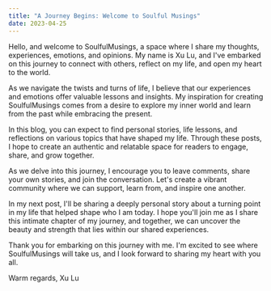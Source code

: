 ```yaml
---
title: "A Journey Begins: Welcome to Soulful Musings"
date: 2023-04-25
---
```


Hello, and welcome to SoulfulMusings, a space where I share my thoughts, experiences, emotions, and opinions. My name is Xu Lu, and I've embarked on this journey to connect with others, reflect on my life, and open my heart to the world.

As we navigate the twists and turns of life, I believe that our experiences and emotions offer valuable lessons and insights. My inspiration for creating SoulfulMusings comes from a desire to explore my inner world and learn from the past while embracing the present.

In this blog, you can expect to find personal stories, life lessons, and reflections on various topics that have shaped my life. Through these posts, I hope to create an authentic and relatable space for readers to engage, share, and grow together.

As we delve into this journey, I encourage you to leave comments, share your own stories, and join the conversation. Let's create a vibrant community where we can support, learn from, and inspire one another.

In my next post, I'll be sharing a deeply personal story about a turning point in my life that helped shape who I am today. I hope you'll join me as I share this intimate chapter of my journey, and together, we can uncover the beauty and strength that lies within our shared experiences.

Thank you for embarking on this journey with me. I'm excited to see where SoulfulMusings will take us, and I look forward to sharing my heart with you all.

Warm regards,
Xu Lu
